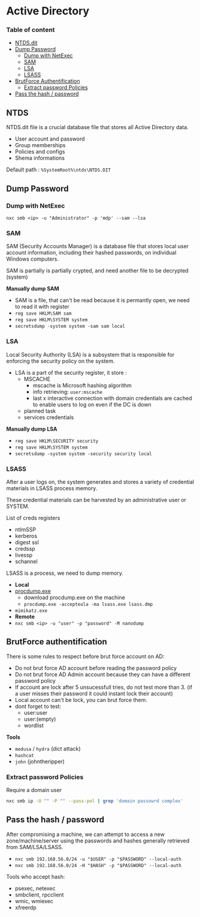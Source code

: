 # Active Directory

### Table of content

- [NTDS.dit](#ntds)
- [Dump Password](#dump-password)
    - [Dump with NetExec](#dump-with-netexec)
    - [SAM](#sam)
    - [LSA](#lsa)
    - [LSASS](#lsass)
- [BrutForce Authentification](#brutforce-authentification)
    - [Extract password Policies](#extract-password-policies)
- [Pass the hash / password](#pass-the-hash--password)

## NTDS

NTDS.dit file is a crucial database file that stores all Active Directory data.

- User account and password
- Group memberships
- Policies and configs
- Shema informations

Default path : `%SystemRoot%\ntds\NTDS.DIT`

## Dump Password 

### Dump with NetExec

`nxc smb <ip> -u "Administrator" -p 'mdp' --sam --lsa`

### SAM

SAM (Security Accounts Manager) is a database file that stores local user account information, including their hashed passwords, on individual Windows computers.

SAM is partially is partially crypted, and need another file to be decrypted (system)

**Manually dump SAM**

- SAM is a file, that can't be read because it is permantly open, we need to read it with register
- `reg save HKLM\SAM sam`
- `reg save HKLM\SYSTEM system`
- `secretsdump -system system -sam sam local`

### LSA

Local Security Authority (LSA) is a subsystem that is responsible for enforcing the security policy on the system.

- LSA is a part of the security register, it store :
    - MSCACHE 
        - mscache is Microsoft hashing algorithm 
        - info retrieving: `user:mscache`
        - last x interactive connection with domain credentials are cached to enable users to log on even if the DC is down
    - planned task
    - services credentials

**Manually dump LSA**

- `reg save HKLM\SECURITY security`
- `reg save HKLM\SYSTEM system`
- `secretsdump -system system -security security local`

### LSASS

After a user logs on, the system generates and stores a variety of credential materials in LSASS process memory.

These credential materials can be harvested by an administrative user or SYSTEM.

List of creds registers

- ntlmSSP
- kerberos
- digest ssl
- credssp
- livessp
- schannel

LSASS is a process, we need to dump memory.

- **Local**
- [procdump.exe](https://learn.microsoft.com/fr-fr/sysinternals/downloads/procdump)
    - download procdump.exe on the machine
    - `procdump.exe -accepteula -ma lsass.exe lsass.dmp`
- `mimikatz.exe`
- **Remote**
- `nxc smb <ip> -u "user" -p "password" -M nanodump`

## BrutForce authentification

There is some rules to respect before brut force account on AD:

- Do not brut force AD account before reading the password policy
- Do not brut force AD Admin account because they can have a different password policy
- If account are lock after 5 unsucessfull tries, do not test more than 3. (if a user misses their password it could instant lock their account)
- Local account can't be lock, you can brut force them.
- dont forget to test:
    - user:user 
    - user:(empty)
    - wordlist

**Tools**
- `medusa` / `hydra` (dict attack)
- `hashcat`
- `john` (johntheripper)

### Extract password Policies

Require a domain user

```sh
nxc smb ip -U "" -P "" --pass-pol | grep 'domain passowrd complex'
```

## Pass the hash / password

After compromising a machine, we can attempt to access a new zone/machine/server using the passwords and hashes generally retrieved from SAM/LSA/LSASS.

- `nxc smb 192.168.56.0/24 -u "$USER" -p "$PASSWORD" --local-auth`
- `nxc smb 192.168.56.0/24 -H "$HASH" -p "$PASSWORD" --local-auth`

Tools who accept hash:

- psexec, netexec
- smbclient, rpcclient
- wmic, wmiexec
- xfreerdp